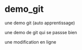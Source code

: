 # demo_git
une demo git (auto apprentissage)

une demo de git qui se passse bien

une modification en ligne
